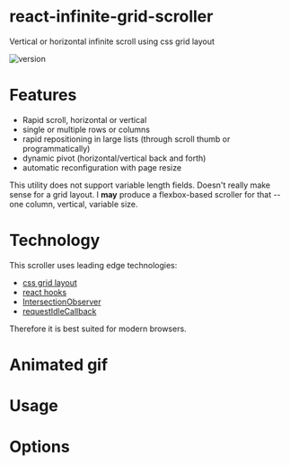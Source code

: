 # react-infinite-grid-scroller
Vertical or horizontal infinite scroll using css grid layout

![version](https://img.shields.io/badge/version-1.0.0--Beta--1-blue)

# Features

- Rapid scroll, horizontal or vertical
- single or multiple rows or columns
- rapid repositioning in large lists (through scroll thumb or programmatically)
- dynamic pivot (horizontal/vertical back and forth)
- automatic reconfiguration with page resize

This utility does not support variable length fields. Doesn't really make sense for a grid layout. I **may** produce a flexbox-based scroller for that -- one column, vertical, variable size.

# Technology

This scroller uses leading edge technologies:
- [css grid layout](https://css-tricks.com/snippets/css/complete-guide-grid/)
- [react hooks](https://reactjs.org/docs/hooks-intro.html)
- [IntersectionObserver](https://developer.mozilla.org/en-US/docs/Web/API/Intersection_Observer_API)
- [requestIdleCallback](https://developer.mozilla.org/en-US/docs/Web/API/Window/requestIdleCallback)

Therefore it is best suited for modern browsers.

# Animated gif

# Usage

# Options
